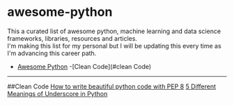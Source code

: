 # awesome-python

This a curated list of awesome python, machine learning and data science frameworks, libraries, resources and articles.  
I'm making this list for my personal but I will be updating this every time as I'm advancing this career path. 
- [Awesome Python](#awesome-python)
  -[Clean Code](#clean Code)
---
##Clean Code
[How to write beautiful python code with PEP 8](https://realpython.com/python-pep8/)
[5 Different Meanings of Underscore in Python](https://towardsdatascience.com/5-different-meanings-of-underscore-in-python-3fafa6cd0379)
